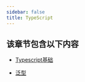 ```yaml
---
sidebar: false
title: TypeScript
---
```

## 该章节包含以下内容
- [Typescript基础](Typescript基础.md)

  
- [泛型](泛型.md)

  